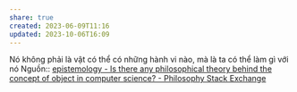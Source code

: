 ```yaml
---
share: true
created: 2023-06-09T11:16
updated: 2023-10-06T16:09
---
```


Nó không phải là vật có thể có những hành vi nào, mà là ta có thể làm gì với nó
Nguồn:: [epistemology - Is there any philosophical theory behind the concept of object in computer science? - Philosophy Stack Exchange](https://philosophy.stackexchange.com/questions/99660/is-there-any-philosophical-theory-behind-the-concept-of-object-in-computer-scien/99710?noredirect=1#comment294491_99710)
